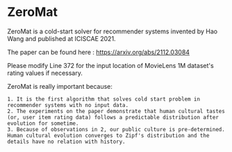 # ZeroMat

ZeroMat is a cold-start solver for recommender systems invented by Hao Wang and published at ICISCAE 2021.

The paper can be found here : https://arxiv.org/abs/2112.03084

Please modify Line 372 for the input location of MovieLens 1M dataset's rating values if necessary.

ZeroMat is really important because:
    
    1. It is the first algorithm that solves cold start problem in recommender systems with no input data.
    2. The experiments on the paper demonstrate that human cultural tastes (or, user item rating data) follows a predictable distribution after evolution for sometime.
    3. Because of observations in 2, our public culture is pre-determined. Human cultural evolution converges to Zipf's distribution and the details have no relation with history.
